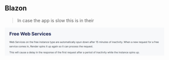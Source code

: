 
## Blazon

> In case the app is slow this is in their ![<docs>](https://render.com/docs/free#free-web-services)
<img src="render/renderpolicy.png" alt="telescrope">

